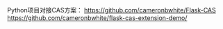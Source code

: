 







Python项目对接CAS方案：
https://github.com/cameronbwhite/Flask-CAS
https://github.com/cameronbwhite/flask-cas-extension-demo/





